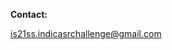 
<p id="contact">
  <strong>Contact:</strong>
  
  <a href='mailto:is21ss.indicasrchallenge@gmail.com'>is21ss.indicasrchallenge@gmail.com</a>
  
</p>

